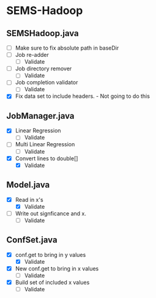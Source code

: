 # SEMS-Hadoop

## SEMSHadoop.java
- [ ] Make sure to fix absolute path in baseDir
- [ ] Job re-adder
    - [ ] Validate
- [ ] Job directory remover
    - [ ] Validate
- [ ] Job completion validator
    - [ ] Validate
- [x] Fix data set to include headers. - Not going to do this

## JobManager.java
- [x] Linear Regression
    - [ ] Validate
- [ ] Multi Linear Regression
    - [ ] Validate
- [x] Convert lines to double[]
    - [x] Validate

## Model.java
- [x] Read in x's
    - [x] Validate
- [ ] Write out signficance and x.
    - [ ] Validate

## ConfSet.java
- [x] conf.get to bring in y values
    - [x] Validate
- [x] New conf.get to bring in x values
    - [ ] Validate
- [x] Build set of included x values
    - [ ] Validate